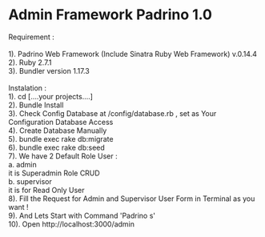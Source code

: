# Admin Framework Padrino 1.0
Requirement :<br/><br/>
1). Padrino Web Framework (Include Sinatra Ruby Web Framework) v.0.14.4<br/>
2). Ruby 2.7.1<br/>
3). Bundler version 1.17.3<br/><br/>
Instalation :<br/>
1). cd [....your projects....]<br/>
2). Bundle Install<br/>
3). Check Config Database at /config/database.rb , set as Your Configuration Database Access<br/>
4). Create Database Manually<br/>
5). bundle exec rake db:migrate<br/>
6). bundle exec rake db:seed<br/>
7). We have 2 Default Role User :<br/>
a. admin<br/>
it is Superadmin Role CRUD<br/>
b. supervisor<br/>
it is for Read Only User<br/>
8). Fill the Request for Admin and Supervisor User Form in Terminal as you want !<br/>
9). And Lets Start with Command 'Padrino s'<br/>
10). Open http://localhost:3000/admin <br/>

